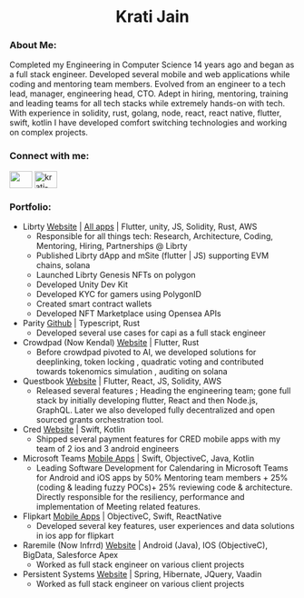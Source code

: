 <h1 align="center">Krati Jain</h1>


<h3 align="left">About Me:</h3>

Completed my Engineering in Computer Science 14 years ago and began as a full stack engineer. Developed several mobile and web applications while coding and mentoring team members. 
Evolved from an engineer to a tech lead, manager, engineering head, CTO. Adept in hiring, mentoring, training and leading teams for all tech stacks while extremely hands-on with tech. With experience in solidity, rust, golang, node, react, react native, flutter, swift, kotlin I have developed comfort switching technologies and working on complex projects.


<h3 align="left">Connect with me:</h3>
<p align="left">
<a href="https://twitter.com/kratijain" target="blank"><img align="center" src="https://raw.githubusercontent.com/rahuldkjain/github-profile-readme-generator/master/src/images/icons/Social/twitter.svg" height="30" width="40" /></a>
<a href="https://www.linkedin.com/in/krati-jain-56182460/" target="blank"><img align="center" src="https://raw.githubusercontent.com/rahuldkjain/github-profile-readme-generator/master/src/images/icons/Social/linked-in-alt.svg" alt="krati-jain-56182460" height="30" width="40" /></a>
  
</p>

<h3 align="left">Portfolio:</h3>

- Librty [Website](https://librty.xyz/) | [All apps](https://linktr.ee/librty) | Flutter, unity, JS, Solidity, Rust, AWS
  - Responsible for all things tech: Research, Architecture, Coding, Mentoring, Hiring, Partnerships @ Librty
  - Published Librty dApp and mSite (flutter | JS) supporting EVM chains, solana
  - Launched Librty Genesis NFTs on polygon
  - Developed Unity Dev Kit
  - Developed KYC for gamers using PolygonID
  - Created smart contract wallets
  - Developed NFT Marketplace using Opensea APIs
- Parity [Github](https://github.com/paritytech/capi) | Typescript, Rust
  - Developed several use cases for capi as a full stack engineer
- Crowdpad (Now Kendal) [Website](https://www.crowdpad.io/) | Flutter, Rust
  - Before crowdpad pivoted to AI, we developed solutions for deeplinking, token locking , quadratic voting and contributed towards tokenomics simulation , auditing on solana
- Questbook [Website](https://questbook.xyz/) | Flutter, React, JS, Solidity, AWS
  - Released several features ; Heading the engineering team; gone full stack by initially developing flutter, React and then Node.js, GraphQL. Later we also developed fully decentralized and open sourced grants orchestration tool.
- Cred [Website](https://cred.club/) | Swift, Kotlin
  - Shipped several payment features for CRED mobile apps with my team of 2 ios and 3 android engineers
- Microsoft Teams [Mobile Apps](https://www.microsoft.com/en-in/microsoft-teams/download-app#for-mobile12) | Swift, ObjectiveC, Java, Kotlin
  - Leading Software Development for Calendaring in Microsoft Teams for Android and iOS apps by 50% Mentoring team members + 25% (coding & leading fuzzy POCs)+ 25% reviewing code & architecture. Directly responsible for the resiliency, performance and implementation of Meeting related features.
- Flipkart [Mobile Apps](https://www.flipkart.com/mobile-apps) | ObjectiveC, Swift, ReactNative
   - Developed several key features, user experiences and data solutions in ios app for flipkart
- Raremile (Now Infrrd) [Website](https://www.infrrd.ai/) | Android (Java), IOS (ObjectiveC), BigData, Salesforce Apex
  - Worked as full stack engineer on various client projects
- Persistent Systems [Website](https://www.persistent.com/) | Spring, Hibernate, JQuery, Vaadin
   - Worked as full stack engineer on various client projects




